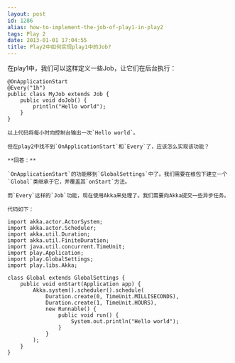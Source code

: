 ```yaml
---
layout: post
id: 1286
alias: how-to-implement-the-job-of-play1-in-play2
tags: Play 2
date: 2013-01-01 17:04:55
title: Play2中如何实现play1中的Job?
---
```


在play1中，我们可以这样定义一些Job，让它们在后台执行：

    @OnApplicationStart
    @Every("1h")
    public class MyJob extends Job {
        public void doJob() {
            println("Hello world");
        }
    }

    以上代码将每小时向控制台输出一次`Hello world`。

    但在play2中找不到`OnApplicationStart`和`Every`了，应该怎么实现该功能？

    **回答：**

    `OnApplicationStart`的功能移到`GlobalSettings`中了。我们需要在根包下建立一个`Global`类继承于它，并覆盖其`onStart`方法。

    而`Every`这样的`Job`功能，现在使用Akka来处理了。我们需要向Akka提交一些异步任务。

    代码如下：

    import akka.actor.ActorSystem;
    import akka.actor.Scheduler;
    import akka.util.Duration;
    import akka.util.FiniteDuration;
    import java.util.concurrent.TimeUnit;
    import play.Application;
    import play.GlobalSettings;
    import play.libs.Akka;

    class Global extends GlobalSettings {
        public void onStart(Application app) {
            Akka.system().scheduler().schedule(
                Duration.create(0, TimeUnit.MILLISECONDS),
                Duration.create(1, TimeUnit.HOURS),
                new Runnable() {
                    public void run() {
                        System.out.println("Hello world");
                    }
                }
            );
        }
    }
